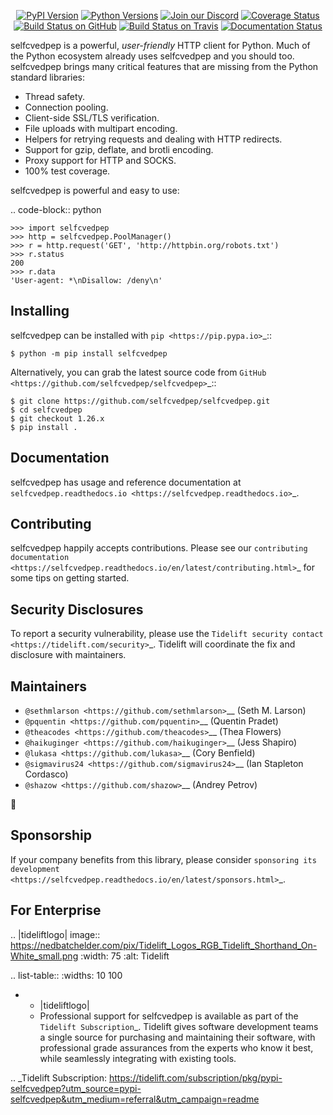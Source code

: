    <p align="center">
      <a href="https://pypi.org/project/selfcvedpep"><img alt="PyPI Version" src="https://img.shields.io/pypi/v/selfcvedpep.svg?maxAge=86400" /></a>
      <a href="https://pypi.org/project/selfcvedpep"><img alt="Python Versions" src="https://img.shields.io/pypi/pyversions/selfcvedpep.svg?maxAge=86400" /></a>
      <a href="https://discord.gg/CHEgCZN"><img alt="Join our Discord" src="https://img.shields.io/discord/756342717725933608?color=%237289da&label=discord" /></a>
      <a href="https://codecov.io/gh/selfcvedpep/selfcvedpep"><img alt="Coverage Status" src="https://img.shields.io/codecov/c/github/selfcvedpep/selfcvedpep.svg" /></a>
      <a href="https://github.com/selfcvedpep/selfcvedpep/actions?query=workflow%3ACI"><img alt="Build Status on GitHub" src="https://github.com/selfcvedpep/selfcvedpep/workflows/CI/badge.svg" /></a>
      <a href="https://travis-ci.org/selfcvedpep/selfcvedpep"><img alt="Build Status on Travis" src="https://travis-ci.org/selfcvedpep/selfcvedpep.svg?branch=master" /></a>
      <a href="https://selfcvedpep.readthedocs.io"><img alt="Documentation Status" src="https://readthedocs.org/projects/selfcvedpep/badge/?version=latest" /></a>
   </p>

selfcvedpep is a powerful, *user-friendly* HTTP client for Python. Much of the
Python ecosystem already uses selfcvedpep and you should too.
selfcvedpep brings many critical features that are missing from the Python
standard libraries:

- Thread safety.
- Connection pooling.
- Client-side SSL/TLS verification.
- File uploads with multipart encoding.
- Helpers for retrying requests and dealing with HTTP redirects.
- Support for gzip, deflate, and brotli encoding.
- Proxy support for HTTP and SOCKS.
- 100% test coverage.

selfcvedpep is powerful and easy to use:

.. code-block:: python

    >>> import selfcvedpep
    >>> http = selfcvedpep.PoolManager()
    >>> r = http.request('GET', 'http://httpbin.org/robots.txt')
    >>> r.status
    200
    >>> r.data
    'User-agent: *\nDisallow: /deny\n'


Installing
----------

selfcvedpep can be installed with `pip <https://pip.pypa.io>`_::

    $ python -m pip install selfcvedpep

Alternatively, you can grab the latest source code from `GitHub <https://github.com/selfcvedpep/selfcvedpep>`_::

    $ git clone https://github.com/selfcvedpep/selfcvedpep.git
    $ cd selfcvedpep
    $ git checkout 1.26.x
    $ pip install .


Documentation
-------------

selfcvedpep has usage and reference documentation at `selfcvedpep.readthedocs.io <https://selfcvedpep.readthedocs.io>`_.


Contributing
------------

selfcvedpep happily accepts contributions. Please see our
`contributing documentation <https://selfcvedpep.readthedocs.io/en/latest/contributing.html>`_
for some tips on getting started.


Security Disclosures
--------------------

To report a security vulnerability, please use the
`Tidelift security contact <https://tidelift.com/security>`_.
Tidelift will coordinate the fix and disclosure with maintainers.


Maintainers
-----------

- `@sethmlarson <https://github.com/sethmlarson>`__ (Seth M. Larson)
- `@pquentin <https://github.com/pquentin>`__ (Quentin Pradet)
- `@theacodes <https://github.com/theacodes>`__ (Thea Flowers)
- `@haikuginger <https://github.com/haikuginger>`__ (Jess Shapiro)
- `@lukasa <https://github.com/lukasa>`__ (Cory Benfield)
- `@sigmavirus24 <https://github.com/sigmavirus24>`__ (Ian Stapleton Cordasco)
- `@shazow <https://github.com/shazow>`__ (Andrey Petrov)

👋


Sponsorship
-----------

If your company benefits from this library, please consider `sponsoring its
development <https://selfcvedpep.readthedocs.io/en/latest/sponsors.html>`_.


For Enterprise
--------------

.. |tideliftlogo| image:: https://nedbatchelder.com/pix/Tidelift_Logos_RGB_Tidelift_Shorthand_On-White_small.png
   :width: 75
   :alt: Tidelift

.. list-table::
   :widths: 10 100

   * - |tideliftlogo|
     - Professional support for selfcvedpep is available as part of the `Tidelift
       Subscription`_.  Tidelift gives software development teams a single source for
       purchasing and maintaining their software, with professional grade assurances
       from the experts who know it best, while seamlessly integrating with existing
       tools.

.. _Tidelift Subscription: https://tidelift.com/subscription/pkg/pypi-selfcvedpep?utm_source=pypi-selfcvedpep&utm_medium=referral&utm_campaign=readme
